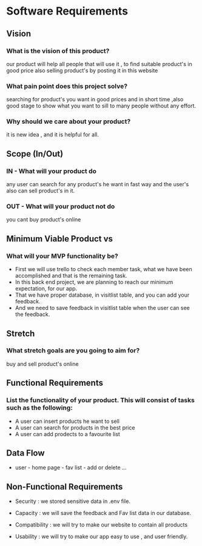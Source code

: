 # Software Requirements


## Vision


### What is the vision of this product?

our product will help all people that will use it , to find suitable product's in good price also selling product's by posting it in this website


### What pain point does this project solve?

searching for product's you want in good prices and in short time ,also good stage to show what you want to sill to many people without any effort. 


### Why should we care about your product?

it is new idea , and it is helpful for all.


## Scope (In/Out)

### IN - What will your product do

any user can search for any product's he want in fast way and the user's also can sell product's in it.

### OUT - What will your product not do

you cant buy product's online 

## Minimum Viable Product vs
### What will your MVP functionality be? 
* First we will use trello to check each member task, what we have been accomplished and that is the remaining task. 
* In this back end project, we are planning to reach our minimum expectation, for our app.
* That we have proper database, in visitlist table, and you can  add your feedback.
* And we need to save feedback in visitlist table when the user can see the feedback. 


## Stretch
### What stretch goals are you going to aim for?

buy and sell product's online

## Functional Requirements

### List the functionality of your product. This will consist of tasks such as the following:
* A user can insert products he want to sell
* A user can search for products in the best price
* A user can add prodects to a favourite list



## Data Flow

* user - home page - fav list - add or delete ...

## Non-Functional Requirements
* Security : we stored sensitive data in .env file.

* Capacity : we will save the feedback and Fav list data in our database.

* Compatibility : we will try to make our website to contain all products

* Usability : we will try to make our app easy to use , and user friendly.
